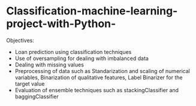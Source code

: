 # Classification-machine-learning-project-with-Python-

Objectives:
- Loan prediction using classification techniques 
- Use of oversampling for dealing with imbalanced data 
- Dealing with missing values
- Preprocessing of data such as Standarization and scaling of numerical variables, Binarization of qualitative features, Label Binarizer for the target value
- Evaluation of ensemble techniques such as stackingClassifier and baggingClassifier
